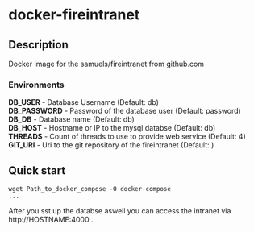 # docker-fireintranet
## Description
Docker image for the samuels/fireintranet from github.com

### Environments
**DB_USER** - Database Username (Default: db) <br />
**DB_PASSWORD** - Password of the database user (Default: password)<br />
**DB_DB** - Database name (Default: db)<br />
**DB_HOST** - Hostname or IP to the mysql databse (Default: db) <br />
**THREADS** - Count of threads to use to provide web service (Default: 4) <br />
**GIT_URI** - Uri to the git repository of the fireintranet (Default: )

## Quick start
```
wget Path_to_docker_compose -O docker-compose
...
```
After you sst up the databse aswell you can access the intranet via http://HOSTNAME:4000 .
